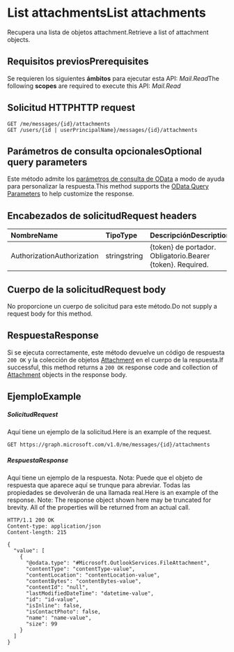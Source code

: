 # <a name="list-attachments"></a><span data-ttu-id="9ebb9-101">List attachments</span><span class="sxs-lookup"><span data-stu-id="9ebb9-101">List attachments</span></span>

<span data-ttu-id="9ebb9-102">Recupera una lista de objetos attachment.</span><span class="sxs-lookup"><span data-stu-id="9ebb9-102">Retrieve a list of attachment objects.</span></span>
## <a name="prerequisites"></a><span data-ttu-id="9ebb9-103">Requisitos previos</span><span class="sxs-lookup"><span data-stu-id="9ebb9-103">Prerequisites</span></span>
<span data-ttu-id="9ebb9-104">Se requieren los siguientes **ámbitos** para ejecutar esta API: _Mail.Read_</span><span class="sxs-lookup"><span data-stu-id="9ebb9-104">The following **scopes** are required to execute this API: _Mail.Read_</span></span>
## <a name="http-request"></a><span data-ttu-id="9ebb9-105">Solicitud HTTP</span><span class="sxs-lookup"><span data-stu-id="9ebb9-105">HTTP request</span></span>
<!-- { "blockType": "ignored" } -->
```http
GET /me/messages/{id}/attachments
GET /users/{id | userPrincipalName}/messages/{id}/attachments
```
## <a name="optional-query-parameters"></a><span data-ttu-id="9ebb9-106">Parámetros de consulta opcionales</span><span class="sxs-lookup"><span data-stu-id="9ebb9-106">Optional query parameters</span></span>
<span data-ttu-id="9ebb9-107">Este método admite los [parámetros de consulta de OData](http://developer.microsoft.com/en-us/graph/docs/overview/query_parameters) a modo de ayuda para personalizar la respuesta.</span><span class="sxs-lookup"><span data-stu-id="9ebb9-107">This method supports the [OData Query Parameters](http://developer.microsoft.com/en-us/graph/docs/overview/query_parameters) to help customize the response.</span></span>

## <a name="request-headers"></a><span data-ttu-id="9ebb9-108">Encabezados de solicitud</span><span class="sxs-lookup"><span data-stu-id="9ebb9-108">Request headers</span></span>
| <span data-ttu-id="9ebb9-109">Nombre</span><span class="sxs-lookup"><span data-stu-id="9ebb9-109">Name</span></span>       | <span data-ttu-id="9ebb9-110">Tipo</span><span class="sxs-lookup"><span data-stu-id="9ebb9-110">Type</span></span> | <span data-ttu-id="9ebb9-111">Descripción</span><span class="sxs-lookup"><span data-stu-id="9ebb9-111">Description</span></span>|
|:-----------|:------|:----------|
| <span data-ttu-id="9ebb9-112">Authorization</span><span class="sxs-lookup"><span data-stu-id="9ebb9-112">Authorization</span></span>  | <span data-ttu-id="9ebb9-113">string</span><span class="sxs-lookup"><span data-stu-id="9ebb9-113">string</span></span>  | <span data-ttu-id="9ebb9-p101">{token} de portador. Obligatorio.</span><span class="sxs-lookup"><span data-stu-id="9ebb9-p101">Bearer {token}. Required.</span></span> |

## <a name="request-body"></a><span data-ttu-id="9ebb9-116">Cuerpo de la solicitud</span><span class="sxs-lookup"><span data-stu-id="9ebb9-116">Request body</span></span>
<span data-ttu-id="9ebb9-117">No proporcione un cuerpo de solicitud para este método.</span><span class="sxs-lookup"><span data-stu-id="9ebb9-117">Do not supply a request body for this method.</span></span>

## <a name="response"></a><span data-ttu-id="9ebb9-118">Respuesta</span><span class="sxs-lookup"><span data-stu-id="9ebb9-118">Response</span></span>

<span data-ttu-id="9ebb9-119">Si se ejecuta correctamente, este método devuelve un código de respuesta `200 OK` y la colección de objetos [Attachment](../resources/attachment.md) en el cuerpo de la respuesta.</span><span class="sxs-lookup"><span data-stu-id="9ebb9-119">If successful, this method returns a `200 OK` response code and collection of [Attachment](../resources/attachment.md) objects in the response body.</span></span>
## <a name="example"></a><span data-ttu-id="9ebb9-120">Ejemplo</span><span class="sxs-lookup"><span data-stu-id="9ebb9-120">Example</span></span>
##### <a name="request"></a><span data-ttu-id="9ebb9-121">Solicitud</span><span class="sxs-lookup"><span data-stu-id="9ebb9-121">Request</span></span>
<span data-ttu-id="9ebb9-122">Aquí tiene un ejemplo de la solicitud.</span><span class="sxs-lookup"><span data-stu-id="9ebb9-122">Here is an example of the request.</span></span>
<!-- {
  "blockType": "request",
  "name": "get_attachments"
}-->
```http
GET https://graph.microsoft.com/v1.0/me/messages/{id}/attachments
```
##### <a name="response"></a><span data-ttu-id="9ebb9-123">Respuesta</span><span class="sxs-lookup"><span data-stu-id="9ebb9-123">Response</span></span>
<span data-ttu-id="9ebb9-p102">Aquí tiene un ejemplo de la respuesta. Nota: Puede que el objeto de respuesta que aparece aquí se trunque para abreviar. Todas las propiedades se devolverán de una llamada real.</span><span class="sxs-lookup"><span data-stu-id="9ebb9-p102">Here is an example of the response. Note: The response object shown here may be truncated for brevity. All of the properties will be returned from an actual call.</span></span>
<!-- {
  "blockType": "response",
  "truncated": true,
  "@odata.type": "microsoft.graph.attachment",
  "isCollection": true
} -->
```http
HTTP/1.1 200 OK
Content-type: application/json
Content-length: 215

{
  "value": [
    {
      "@odata.type": "#Microsoft.OutlookServices.FileAttachment",
      "contentType": "contentType-value",
      "contentLocation": "contentLocation-value",
      "contentBytes": "contentBytes-value",
      "contentId": "null",
      "lastModifiedDateTime": "datetime-value",
      "id": "id-value",
      "isInline": false,
      "isContactPhoto": false,
      "name": "name-value",
      "size": 99
    }
  ]
}
```

<!-- uuid: 8fcb5dbc-d5aa-4681-8e31-b001d5168d79
2015-10-25 14:57:30 UTC -->
<!-- {
  "type": "#page.annotation",
  "description": "List attachments",
  "keywords": "",
  "section": "documentation",
  "tocPath": ""
}-->
